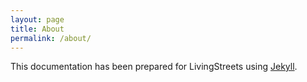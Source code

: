 ```yaml
---
layout: page
title: About
permalink: /about/
---
```


This documentation has been prepared for LivingStreets using [Jekyll](https://jekyllrb.com).
